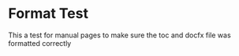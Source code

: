 ﻿# Format Test
This a test for manual pages to make sure the toc and docfx file was formatted correctly